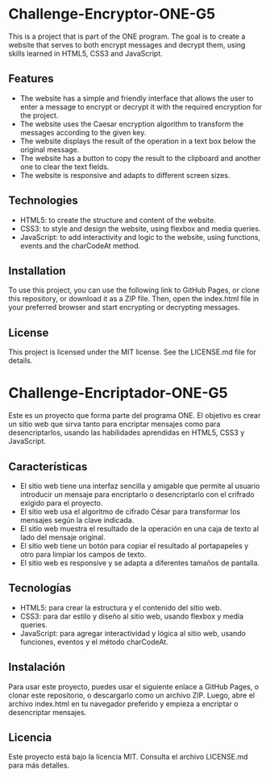 # Challenge-Encryptor-ONE-G5

This is a project that is part of the ONE program. The goal is to create a website that serves to both encrypt messages and decrypt them, using skills learned in HTML5, CSS3 and JavaScript.

## Features

- The website has a simple and friendly interface that allows the user to enter a message to encrypt or decrypt it with the required encryption for the project.
- The website uses the Caesar encryption algorithm to transform the messages according to the given key.
- The website displays the result of the operation in a text box below the original message.
- The website has a button to copy the result to the clipboard and another one to clear the text fields.
- The website is responsive and adapts to different screen sizes.

## Technologies

- HTML5: to create the structure and content of the website.
- CSS3: to style and design the website, using flexbox and media queries.
- JavaScript: to add interactivity and logic to the website, using functions, events and the charCodeAt method.

## Installation

To use this project, you can use the following link to GitHub Pages, or clone this repository, or download it as a ZIP file. Then, open the index.html file in your preferred browser and start encrypting or decrypting messages.

## License

This project is licensed under the MIT license. See the LICENSE.md file for details.

# Challenge-Encriptador-ONE-G5

Este es un proyecto que forma parte del programa ONE. El objetivo es crear un sitio web que sirva tanto para encriptar mensajes como para desencriptarlos, usando las habilidades aprendidas en HTML5, CSS3 y JavaScript.

## Características

- El sitio web tiene una interfaz sencilla y amigable que permite al usuario introducir un mensaje para encriptarlo o desencriptarlo con el crifrado exigido para el proyecto.
- El sitio web usa el algoritmo de cifrado César para transformar los mensajes según la clave indicada.
- El sitio web muestra el resultado de la operación en una caja de texto al lado del mensaje original.
- El sitio web tiene un botón para copiar el resultado al portapapeles y otro para limpiar los campos de texto.
- El sitio web es responsive y se adapta a diferentes tamaños de pantalla.

## Tecnologías

- HTML5: para crear la estructura y el contenido del sitio web.
- CSS3: para dar estilo y diseño al sitio web, usando flexbox y media queries.
- JavaScript: para agregar interactividad y lógica al sitio web, usando funciones, eventos y el método charCodeAt.

## Instalación

Para usar este proyecto, puedes usar el siguiente enlace a GitHub Pages, o clonar este repositorio, o descargarlo como un archivo ZIP. Luego, abre el archivo index.html en tu navegador preferido y empieza a encriptar o desencriptar mensajes.

## Licencia

Este proyecto está bajo la licencia MIT. Consulta el archivo LICENSE.md para más detalles.